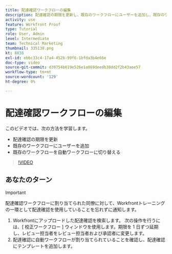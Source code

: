 ```yaml
---
title: 配達確認ワークフローの編集
description: 配達確認の期限を更新し、既存のワークフローにユーザーを追加し、既存のワークフローを自動ワークフローに切り替える方法については、 [!DNL  Workfront].
activity: use
feature: Workfront Proof
type: Tutorial
role: User, Admin
level: Intermediate
team: Technical Marketing
thumbnail: 335138.png
kt: 8838
exl-id: ebbc33c4-17a4-452b-99f6-1bfda3b4e66e
doc-type: video
source-git-commit: d39754b619e526e1a869deedb38dd2f2b43aee57
workflow-type: tm+mt
source-wordcount: '129'
ht-degree: 0%

---
```


# 配達確認ワークフローの編集

このビデオでは、次の方法を学習します。

* 配達確認の期限を更新
* 既存のワークフローにユーザーを追加
* 既存のワークフローを自動ワークフローに切り替える

>[!VIDEO](https://video.tv.adobe.com/v/335138/?quality=12)

## あなたのターン

>[!IMPORTANT]
>
>配達確認ワークフローに割り当てられた同僚に対して、Workfrontトレーニングの一環として配達確認を使用していることを忘れずに通知します。

1. Workfrontにアップロードした配達確認を検索します。 次の操作を行うには、[ 校正ワークフロー ] ウィンドウを使用します。期限を 1 日ずつ延期し、レビュー担当者をレビュー担当者および承認者に変更します。
1. 配達確認に自動ワークフローが割り当てられていることを確認し、配達確認にテンプレートを追加します。



<!--
## Learn more
* Add stages and users to an automated workflow on a proof
* Convert a basic workflow to an automated workflow on a proof
* Create or edit an automated workflow for an existing proof
* Edit proof stages and reviewers
-->
